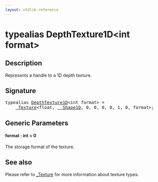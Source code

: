```yaml
---
layout: stdlib-reference
---
```


# typealias DepthTexture1D\<int format\>

## Description

Represents a handle to a 1D depth texture.

## Signature

<pre>
<span class='code_keyword'>typealias</span> <a href="depthtexture1d-05d.html" class="code_type">DepthTexture1D</a>&lt;<span class="code_keyword">int</span> format&gt; = 
    <a href="0texture-01/index.html" class="code_type">_Texture</a>&lt;<span class="code_keyword">float</span>, <a href="0_shape1d-028/index.html" class="code_type">__Shape1D</a>, 0, 0, 0, 0, 1, 0, format&gt;;
</pre>

## Generic Parameters

####  <a id="decl-format"></a>format  : int = 0
The storage format of the texture.


## See also

Please refer to <span class='code'><a href="0texture-01/index.html" class="code_type">_Texture</a></span> for more information about texture types.


